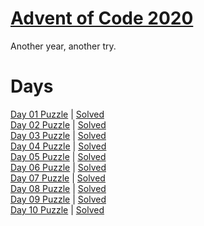 # [Advent of Code 2020](https://adventofcode.com/2020/about)

Another year, another try.

# Days

[Day 01 Puzzle](https://adventofcode.com/2020/day/1) | [Solved](day1/puzzle.py)\
[Day 02 Puzzle](https://adventofcode.com/2020/day/2) | [Solved](day2/puzzle.py)\
[Day 03 Puzzle](https://adventofcode.com/2020/day/3) | [Solved](day3/puzzle.py)\
[Day 04 Puzzle](https://adventofcode.com/2020/day/4) | [Solved](day4/puzzle.py)\
[Day 05 Puzzle](https://adventofcode.com/2020/day/5) | [Solved](day5/puzzle.py)\
[Day 06 Puzzle](https://adventofcode.com/2020/day/6) | [Solved](day6/puzzle.py)\
[Day 07 Puzzle](https://adventofcode.com/2020/day/7) | [Solved](day7/puzzle.py)\
[Day 08 Puzzle](https://adventofcode.com/2020/day/8) | [Solved](day8/puzzle.py)\
[Day 09 Puzzle](https://adventofcode.com/2020/day/9) | [Solved](day9/puzzle.py)\
[Day 10 Puzzle](https://adventofcode.com/2020/day/10) | [Solved](day10/puzzle.py)

